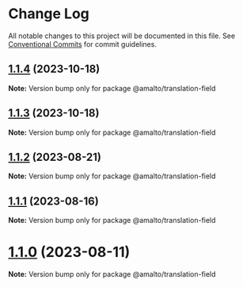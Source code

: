 # Change Log

All notable changes to this project will be documented in this file.
See [Conventional Commits](https://conventionalcommits.org) for commit guidelines.

## [1.1.4](https://github.com/amalto/platform6-ui-components/compare/@amalto/translation-field@1.1.3...@amalto/translation-field@1.1.4) (2023-10-18)

**Note:** Version bump only for package @amalto/translation-field

## [1.1.3](https://github.com/amalto/platform6-ui-components/compare/@amalto/translation-field@1.1.2...@amalto/translation-field@1.1.3) (2023-10-18)

**Note:** Version bump only for package @amalto/translation-field

## [1.1.2](https://github.com/amalto/platform6-ui-components/compare/@amalto/translation-field@1.1.1...@amalto/translation-field@1.1.2) (2023-08-21)

**Note:** Version bump only for package @amalto/translation-field

## [1.1.1](https://github.com/amalto/platform6-ui-components/compare/@amalto/translation-field@1.1.0...@amalto/translation-field@1.1.1) (2023-08-16)

**Note:** Version bump only for package @amalto/translation-field

# [1.1.0](https://github.com/amalto/platform6-ui-components/compare/@amalto/translation-field@1.0.71...@amalto/translation-field@1.1.0) (2023-08-11)

**Note:** Version bump only for package @amalto/translation-field
